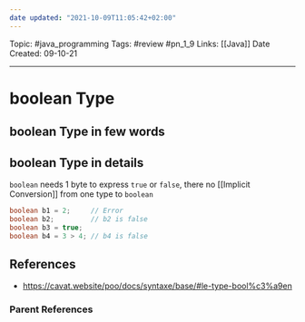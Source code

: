```yaml
---
date updated: "2021-10-09T11:05:42+02:00"
---
```


Topic: #java_programming
Tags: #review #pn_1_9
Links: [[Java]]
Date Created: 09-10-21

---

# boolean Type

## boolean Type in few words

## boolean Type in details

`boolean` needs 1 byte to express `true` or `false`, there no [[Implicit Conversion]] from one type to `boolean`

```java
boolean b1 = 2;     // Error
boolean b2;         // b2 is false
boolean b3 = true;
boolean b4 = 3 > 4; // b4 is false
```

## References

- <https://cavat.website/poo/docs/syntaxe/base/#le-type-bool%c3%a9en>

### Parent References
